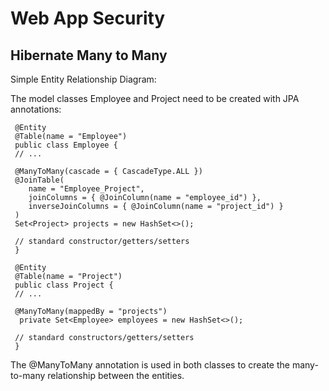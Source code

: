 # Web App Security

## Hibernate Many to Many

Simple Entity Relationship Diagram:



The model classes Employee and Project need to be created with JPA annotations:

     @Entity
     @Table(name = "Employee")
     public class Employee { 
     // ...
 
     @ManyToMany(cascade = { CascadeType.ALL })
     @JoinTable(
        name = "Employee_Project", 
        joinColumns = { @JoinColumn(name = "employee_id") }, 
        inverseJoinColumns = { @JoinColumn(name = "project_id") }
     )
     Set<Project> projects = new HashSet<>();
   
     // standard constructor/getters/setters
     }
>

     @Entity
     @Table(name = "Project")
     public class Project {    
     // ...  
 
     @ManyToMany(mappedBy = "projects")
      private Set<Employee> employees = new HashSet<>();
    
     // standard constructors/getters/setters   
     }     

The @ManyToMany annotation is used in both classes to create the many-to-many relationship between the entities.